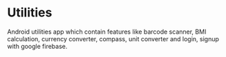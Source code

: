 # Utilities
Android utilities app which contain features like barcode scanner, BMI calculation, currency converter, compass, unit converter and login, signup with google firebase. 
